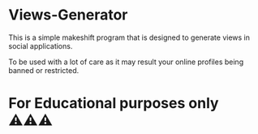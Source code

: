 # Views-Generator
This is a simple makeshift program that is designed to generate views in social applications.

To be used with a lot of care as it may result your online profiles being banned or restricted.

# For Educational purposes only ⚠️⚠️⚠️
